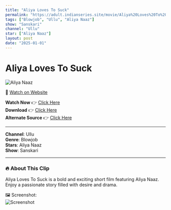 ```yaml
---
title: "Aliya Loves To Suck"
permalink: "https://adult.indianseries.site/movie/Aliya%20Loves%20To%20Suck"
tags: ["Blowjob", "Ullu", "Aliya Naaz"]
show: "Sanskari"
channel: "Ullu"
star: ["Aliya Naaz"]
layout: post
date: "2025-01-01"
---
```


# Aliya Loves To Suck

![Aliya Naaz](https://shorts.desisins.com/wp-content/uploads/2024/11/Aliya-Naaz-BJ-DesiSins.com_.jpg)

🔗 [Watch on Website](https://adult.indianseries.site/movie/Aliya%20Loves%20To%20Suck)

**Watch Now** 👉 [Click Here](https://adult.indianseries.site/movie/Aliya%20Loves%20To%20Suck)  
**Download** 👉 [Click Here](https://adult.indianseries.site/movie/Aliya%20Loves%20To%20Suck)  
**Alternate Source** 👉 [Click Here](https://adult.indianseries.site/movie/Aliya%20Loves%20To%20Suck)

---

**Channel**: Ullu  
**Genre**: Blowjob  
**Stars**: Aliya Naaz  
**Show**: Sanskari

---

### 🔥 About This Clip

Aliya Loves To Suck is a bold and exciting short film featuring Aliya Naaz. Enjoy a passionate story filled with desire and drama.
 
🖼️ Screenshot:  
![Screenshot](https://shorts.desisins.com/wp-content/uploads/2024/11/Aliya-Naaz-BJ-DesiSins.com_.jpg)
